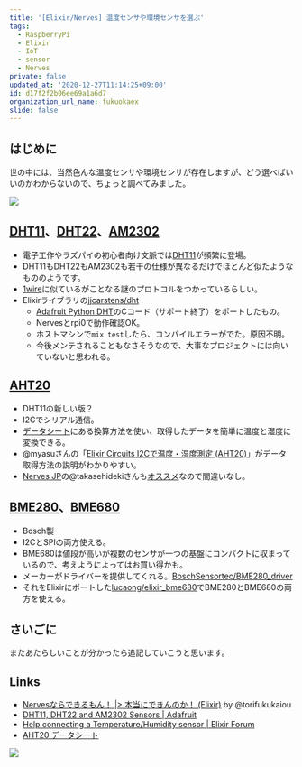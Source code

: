 ```yaml
---
title: '[Elixir/Nerves] 温度センサや環境センサを選ぶ'
tags:
  - RaspberryPi
  - Elixir
  - IoT
  - sensor
  - Nerves
private: false
updated_at: '2020-12-27T11:14:25+09:00'
id: d17f2f2b06ee69a1a6d7
organization_url_name: fukuokaex
slide: false
---
```

## はじめに

世の中には、当然色んな温度センサや環境センサが存在しますが、どう選べばいいのかわからないので、ちょっと調べてみました。

![](https://res.cloudinary.com/practicaldev/image/fetch/s--VwudcUW3--/c_limit%2Cf_auto%2Cfl_progressive%2Cq_66%2Cw_880/https://user-images.githubusercontent.com/7563926/103111408-b550d680-461a-11eb-8140-48adefe99eb2.gif)

## [DHT11](https://www.google.com/search?q=DHT11)、[DHT22](https://www.google.com/search?q=DHT22)、[AM2302](https://www.google.com/search?q=AM2302)

- 電子工作やラズパイの初心者向け文脈では[DHT11](https://www.google.com/search?q=DHT11)が頻繁に登場。
- DHT11もDHT22もAM2302も若干の仕様が異なるだけでほとんど似たようなもののようです。
- [1wire](https://ja.wikipedia.org/wiki/1-Wire)に似ているがことなる謎のプロトコルをつかっているらしい。
- Elixirライブラリの[jjcarstens/dht](https://github.com/jjcarstens/dht)
  - [Adafruit Python DHT](https://github.com/adafruit/Adafruit_Python_DHT)のCコード（サポート終了）をポートしたもの。
  - Nervesとrpi0で動作確認OK。
  - ホストマシンで`mix test`したら、コンパイルエラーがでた。原因不明。
  - 今後メンテされることもなさそうなので、大事なプロジェクトには向いていないと思われる。

## [AHT20](https://www.google.com/search?q=AHT20)

- DHT11の新しい版？
- I2Cでシリアル通信。
- [データシート](https://cdn-learn.adafruit.com/assets/assets/000/091/676/original/AHT20-datasheet-2020-4-16.pdf?1591047915)にある換算方法を使い、取得したデータを簡単に温度と湿度に変換できる。
- @myasuさんの「[Elixir Circuits I2Cで温度・湿度測定 (AHT20)](https://qiita.com/myasu/items/97f208d14ccfab01d1d7)」がデータ取得方法の説明がわかりやすい。　
- [Nerves JP](https://nerves-jp.connpass.com/)の@takasehidekiさんも[オススメ](https://qiita.com/torifukukaiou/items/dc54108e4a1f1cb3a650#comment-c84820a6d331ae918904)なので間違いなし。

## [BME280](https://www.google.com/search?q=bme280)、[BME680](https://www.google.com/search?q=bme680)

- Bosch製
- I2CとSPIの両方使える。
- BME680は値段が高いが複数のセンサが一つの基盤にコンパクトに収まっているので、考えようによってはお買い得かも。
- メーカーがドライバーを提供してくれる。[BoschSensortec/BME280_driver](https://github.com/BoschSensortec/BME280_driver)
- それをElixirにポートした[lucaong/elixir_bme680](https://github.com/lucaong/elixir_bme680)でBME280とBME680の両方を使える。

## さいごに

またあたらしいことが分かったら追記していこうと思います。

## Links

- [Nervesならできるもん！ |> 本当にできんのか！ (Elixir)](https://qiita.com/torifukukaiou/items/dc54108e4a1f1cb3a650#comment-b7c9da8306e623e125a3) by @torifukukaiou
- [DHT11, DHT22 and AM2302 Sensors | Adafruit](https://learn.adafruit.com/dht)
- [Help connecting a Temperature/Humidity sensor | Elixir Forum](https://elixirforum.com/t/help-connecting-a-temperature-humidity-sensor/28174/10)
- [AHT20 データシート](https://cdn-learn.adafruit.com/assets/assets/000/091/676/original/AHT20-datasheet-2020-4-16.pdf?1591047915)

[![](https://qiita-user-contents.imgix.net/https%3A%2F%2Fqiita-image-store.s3.ap-northeast-1.amazonaws.com%2F0%2F131808%2Fe310d56e-c416-ad39-d05d-23a375862eda.png?ixlib=rb-1.2.2&auto=format&gif-q=60&q=75&w=1400&fit=max&s=cf23bced73068a2d05463d5da816cef4)](https://nerves-jp.connpass.com/)
